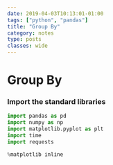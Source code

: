 ```yaml
---
date: 2019-04-03T10:13:01-01:00
tags: ["python", "pandas"]
title: "Group By"
category: notes
type: posts
classes: wide
---
```



# Group By


### Import the standard libraries
```python
import pandas as pd
import numpy as np
import matplotlib.pyplot as plt
import time
import requests

%matplotlib inline
```
